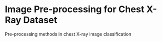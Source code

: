 # Image Pre-processing for Chest X-Ray Dataset
 Pre-processing methods in chest X-ray image classification
